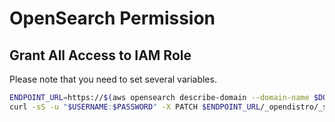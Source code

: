 # OpenSearch Permission
## Grant All Access to IAM Role
Please note that you need to set several variables.
``` bash
ENDPOINT_URL=https://$(aws opensearch describe-domain --domain-name $DOMAIN_NAME --output text --query "DomainStatus.Endpoint")
curl -sS -u "$USERNAME:$PASSWORD" -X PATCH $ENDPOINT_URL/_opendistro/_security/api/rolesmapping/all_access?pretty -H 'Content-Type: application/json' -d '[{"op": "add", "path": "/backend_roles", "value": ["'$IAM_ROLE_ARN'"]}]'
```